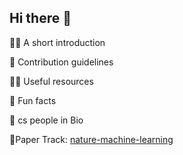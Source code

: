 ## Hi there 👋

🙋‍♀️ A short introduction

🌈 Contribution guidelines

👩‍💻 Useful resources 

🍿 Fun facts

🧙 cs people in Bio

🤫Paper Track: [nature-machine-learning](https://www.nature.com/search?article_type=protocols,research,reviews&subject=machine-learning)

